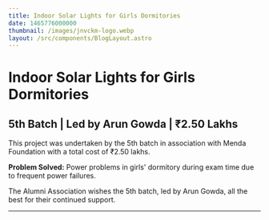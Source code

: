 ```yaml
---
title: Indoor Solar Lights for Girls Dormitories
date: 1465776000000
thumbnail: /images/jnvckm-logo.webp
layout: /src/components/BlogLayout.astro
---
```

# Indoor Solar Lights for Girls Dormitories

## 5th Batch | Led by Arun Gowda | ₹2.50 Lakhs

This project was undertaken by the 5th batch in association with Menda Foundation with a total cost of ₹2.50 lakhs.

**Problem Solved:**
Power problems in girls' dormitory during exam time due to frequent power failures.

The Alumni Association wishes the 5th batch, led by Arun Gowda, all the best for their continued support.

---

